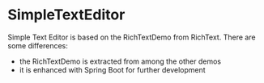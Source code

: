 # SimpleTextEditor

Simple Text Editor is based on the RichTextDemo from RichText.
There are some differences:
- the RichTextDemo is extracted from among the other demos
- it is enhanced with Spring Boot for further development
